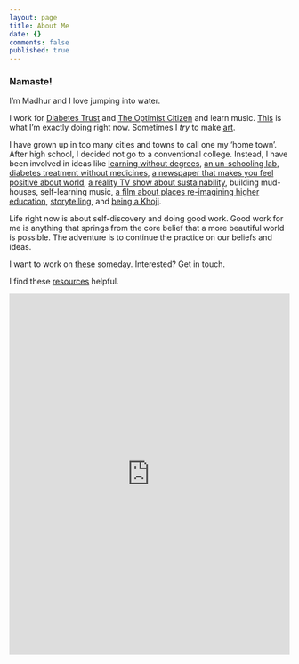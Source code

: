 ```yaml
---
layout: page
title: About Me
date: {}
comments: false
published: true
---
```

### Namaste!

I’m Madhur and I love jumping into water. 

I work for [Diabetes Trust](http://diabetestrust.in) and [The Optimist Citizen](http://theoptimistcitizen.com) and learn music. [This](/pages/now/) is what I’m exactly doing right now. Sometimes I *try* to make [art](/pages/art/).

I have grown up in too many cities and towns to call one my ‘home town’. After high school, I decided not go to a conventional college. Instead, I have been involved in ideas like [learning without degrees](http://swarajuniversity.org), [an un-schooling lab](http://shikshantar.org/innovations-shiksha/creativity-adda/creativity-adda), [diabetes treatment without medicines](http://diabetestrust.in), [a newspaper that makes you feel positive about world](http://theoptimistcitizen.com), [a reality TV show about sustainability](http://sites.ndtv.com/green-champion/), building mud-houses, self-learning music, [a film about places re-imagining higher education](http://enlivenedlearning.com), [storytelling](http://thekahaniproject.org), and [being a Khoji](/being-a-khoji/).  

Life right now is about self-discovery and doing good work. Good work for me is anything that springs from the core belief that a more beautiful world is possible. The adventure is to continue the practice on our beliefs and ideas.

I want to work on [these](/pages/ideashed/) someday. Interested? Get in touch.

I find these [resources](/pages/resources/) helpful.

<iframe src='https://cdn.knightlab.com/libs/timeline3/latest/embed/index.html?source=16YqCNhRjWNJUiffOOJWIwIcT6zvJ8DHfo9OZ6W5g37w&font=Default&lang=en&start_at_end=true&timenav_position=top&initial_zoom=2&height=650' width='100%' height='650' frameborder='0'></iframe>
